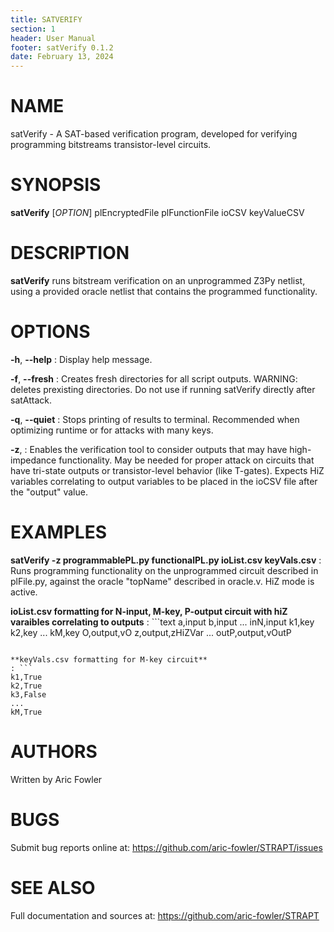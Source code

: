 ```yaml
---
title: SATVERIFY
section: 1
header: User Manual
footer: satVerify 0.1.2
date: February 13, 2024
---
```


# NAME
satVerify - A SAT-based verification program, developed for verifying programming bitstreams transistor-level circuits.

# SYNOPSIS
**satVerify** [*OPTION*] plEncryptedFile plFunctionFile ioCSV keyValueCSV

# DESCRIPTION
**satVerify** runs bitstream verification on an unprogrammed Z3Py netlist, using a provided oracle netlist that contains the programmed functionality.

# OPTIONS
**-h**, **--help**
: Display help message.

**-f**, **--fresh**
: Creates fresh directories for all script outputs. WARNING: deletes prexisting directories. Do not use if running satVerify directly after satAttack. 

**-q**, **--quiet**
: Stops printing of results to terminal. Recommended when optimizing runtime or for attacks with many keys.

**-z**,
: Enables the verification tool to consider outputs that may have high-impedance functionality. May be needed for proper attack on circuits that have tri-state outputs or transistor-level behavior (like T-gates). Expects HiZ variables correlating to output variables to be placed in the ioCSV file after the "output" value.

# EXAMPLES
**satVerify -z programmablePL.py functionalPL.py ioList.csv keyVals.csv**
: Runs programming functionality on the unprogrammed circuit described in plFile.py, against the oracle "topName" described in oracle.v. HiZ mode is active.

**ioList.csv formatting for N-input, M-key, P-output circuit with hiZ varaibles correlating to outputs**
: ```text
a,input
b,input
...
inN,input
k1,key
k2,key 
...
kM,key
O,output,vO
z,output,zHiZVar
...
outP,output,vOutP
```

**keyVals.csv formatting for M-key circuit**
: ```
k1,True
k2,True
k3,False
...
kM,True
```

# AUTHORS
Written by Aric Fowler

# BUGS
Submit bug reports online at: <https://github.com/aric-fowler/STRAPT/issues>

# SEE ALSO
Full documentation and sources at: <https://github.com/aric-fowler/STRAPT>
